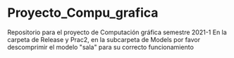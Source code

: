 # Proyecto_Compu_grafica
Repositorio para el proyecto de Computación gráfica semestre 2021-1
En la carpeta de Release y Prac2, en la subcarpeta de Models
por favor descomprimir el modelo "sala" para su correcto funcionamiento
